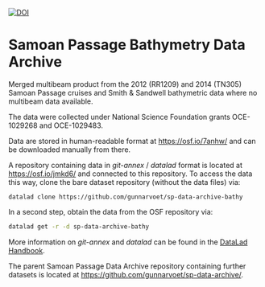 [![DOI](https://zenodo.org/badge/551723824.svg)](https://zenodo.org/badge/latestdoi/551723824)

# Samoan Passage Bathymetry Data Archive

Merged multibeam product from the 2012 (RR1209) and 2014 (TN305) Samoan Passage cruises and Smith & Sandwell bathymetric data where no multibeam data available.

The data were collected under National Science Foundation grants OCE-1029268 and OCE-1029483.

Data are stored in human-readable format at https://osf.io/7anhw/ and can be downloaded manually from there.

A repository containing data in *git-annex* / *datalad* format is located at https://osf.io/jmkd6/ and connected to this repository. To access the data this way, clone the bare dataset repository (without the data files) via:
```
datalad clone https://github.com/gunnarvoet/sp-data-archive-bathy
```
In a second step, obtain the data from the OSF repository via:
```sh
datalad get -r -d sp-data-archive-bathy
```
More information on *git-annex* and *datalad* can be found in the [DataLad Handbook](https://handbook.datalad.org/en/latest/index.html).

The parent Samoan Passage Data Archive repository containing further datasets is located at https://github.com/gunnarvoet/sp-data-archive/.
